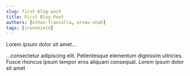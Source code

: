 ```yaml
---
slug: first-blog-post
title: First Blog Post
authors: [ethan-francolla, arnav-shah]
tags: [ironshield]
---
```


Lorem ipsum dolor sit amet...

<!-- truncate -->

...consectetur adipiscing elit. Pellentesque elementum dignissim ultricies. Fusce rhoncus ipsum tempor eros aliquam consequat. Lorem ipsum dolor sit amet

